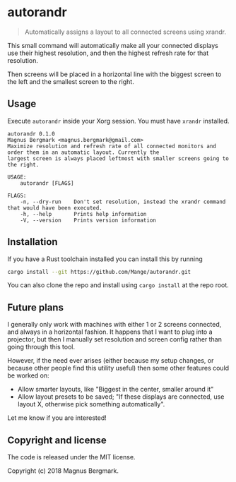 # autorandr

> Automatically assigns a layout to all connected screens using xrandr.

This small command will automatically make all your connected displays use their
highest resolution, and then the highest refresh rate for that resolution.

Then screens will be placed in a horizontal line with the biggest screen to the
left and the smallest screen to the right.

## Usage

Execute `autorandr` inside your Xorg session. You must have `xrandr` installed.

```
autorandr 0.1.0
Magnus Bergmark <magnus.bergmark@gmail.com>
Maximize resolution and refresh rate of all connected monitors and order them in an automatic layout. Currently the
largest screen is always placed leftmost with smaller screens going to the right.

USAGE:
    autorandr [FLAGS]

FLAGS:
    -n, --dry-run    Don't set resolution, instead the xrandr command that would have been executed.
    -h, --help       Prints help information
    -V, --version    Prints version information
```

## Installation

If you have a Rust toolchain installed you can install this by running

```bash
cargo install --git https://github.com/Mange/autorandr.git
```

You can also clone the repo and install using `cargo install` at the repo root.

## Future plans

I generally only work with machines with either 1 or 2 screens connected, and
always in a horizontal fashion. It happens that I want to plug into a projector,
but then I manually set resolution and screen config rather than going through
this tool.

However, if the need ever arises (either because my setup changes, or because
other people find this utility useful) then some other features could be worked
on:

* Allow smarter layouts, like "Biggest in the center, smaller around it"
* Allow layout presets to be saved; "If these displays are connected, use layout
  X, otherwise pick something automatically".
  
Let me know if you are interested!

## Copyright and license

The code is released under the MIT license.

Copyright (c) 2018 Magnus Bergmark.
